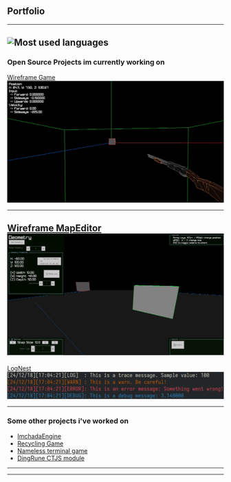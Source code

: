 ## Portfolio

---
![Most used languages](https://github-readme-stats.vercel.app/api/top-langs/?username=leaomartelo2&layout=compact)
---

###  Open Source Projects im currently working on 

[Wireframe Game](https://github.com/LeaoMartelo2/wireframe_game)
<img src="images/wireframe_engine.png?raw=true"/>

---
[Wireframe MapEditor](https://github.com/LeaoMartelo2/wireframe_editor)
<img src="images/wireframe_editor.png?raw=true"/>
---
[LogNest](https://github.com/LeaoMartelo2/lognest)
<img src="images/lognest.png?raw=true"/>

---

### Some other projects i've worked on

- [ImchadaEngine](https://github.com/LeaoMartelo2/ImchadaEngine)
- [Recycling Game](https://github.com/LeaoMartelo2/recycling_game)
- [Nameless terminal game](https://github.com/LeaoMartelo2/makefile_git)
- [DingRune CTJS module](https://github.com/LeaoMartelo2/DingRune)

---




---
<!-- Remove above link if you don't want to attibute -->
